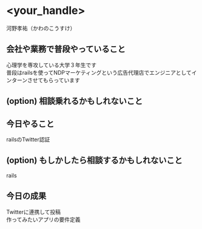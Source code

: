# <your_handle>
河野孝祐（かわのこうすけ）

## 会社や業務で普段やっていること
心理学を専攻している大学３年生です  
普段はrailsを使ってNDPマーケティングという広告代理店でエンジニアとしてインターンさせてもらっています  

## (option) 相談乗れるかもしれないこと

## 今日やること
railsのTwitter認証
## (option) もしかしたら相談するかもしれないこと
rails  

## 今日の成果
Twitterに連携して投稿  
作ってみたいアプリの要件定義  
